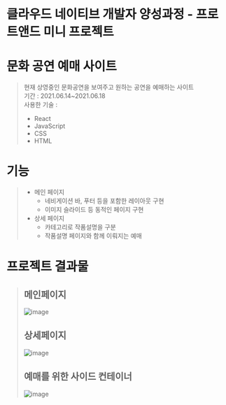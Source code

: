 # 클라우드 네이티브 개발자 양성과정 - 프로트앤드 미니 프로젝트
  
# 문화 공연 예매 사이트
> 현재 상영중인 문화공연을 보여주고 원하는 공연을 예매하는 사이트  
> 기간 : 2021.06.14~2021.06.18  
> 사용한 기술 : 
>* React  
>* JavaScript  
>* CSS  
>* HTML  
  
# 기능
> * 메인 페이지  
>   + 네비게이션 바, 푸터 등을 포함한 레이아웃 구현  
>   + 이미지 슬라이드 등 동적인 페이지 구현  
> * 상세 페이지  
>   + 카테고리로 작품설명을 구분  
>   + 작품설명 페이지와 함께 이뤄지는 예매
  
# 프로젝트 결과물
> ## 메인페이지  
> ![image](https://user-images.githubusercontent.com/76868571/129726507-63583fd9-56e5-4222-a0e7-99764ab6400e.png)  
> ## 상세페이지  
> ![image](https://user-images.githubusercontent.com/76868571/129727189-33caf76a-9c0e-45c7-bb8e-7850289ee799.png)  
> ## 예매를 위한 사이드 컨테이너  
> ![image](https://user-images.githubusercontent.com/76868571/129727419-4a310470-da40-4f57-886e-8916241a90b8.png)  
